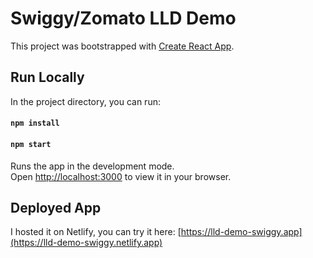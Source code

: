 # Swiggy/Zomato LLD Demo

This project was bootstrapped with [Create React App](https://github.com/facebook/create-react-app).

## Run Locally

In the project directory, you can run:

#### `npm install`
#### `npm start`

Runs the app in the development mode.\
Open [http://localhost:3000](http://localhost:3000) to view it in your browser.

## Deployed App

I hosted it on Netlify, you can try it here: [https://lld-demo-swiggy.app](https://lld-demo-swiggy.netlify.app)


